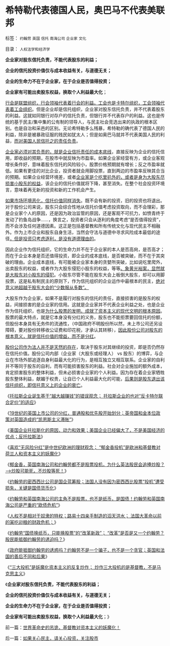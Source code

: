 # 希特勒代表德国人民，奥巴马不代表美联邦

标签： `约翰劳` `英国` `信托` `南海公司` `企业家` `文化` 

目录： `人权法学和经济学`

**企业家对股东信托负责，不能代表股东的利益；**

**企业的信托投资价值仅与成本收益有关，与道德无关；**

**企业的生命力不在于企业家，在于企业是否值得投资；**

**企业家有可能出卖股东权益，换取个人利益最大化**；

[行会是联盟组织，行会领袖代表着行会的利益。工会也是卡特尔组织，工会领袖代表着工会组织](../../../2012/11/10/理解中世纪，理解行会，理解垄断，理解马克思主义.md)。但是企业却是信托组织，企业家对股东信托负责，并不代表着股东的利益。这就如同银行对存户的信托负责，但银行并不代表存户的利益。这也是传统的基于民主/集中集的公有制的领导人，与民主社会竞选出来的执政的根本区别。也是自治和采邑的区别。无论希特勒多么残暴，希特勒的确代表了德国人民的利益，除非是被暴政征服的贱民如犹太人；但是如奥巴马就并不代表美国人民的利益，[而对美国人民信托之的责任负责](../../../2011/5/20/美国总统搞腐败很困难；“党父”杰克逊总统.md)。

[企业家必须对其负责的，就是企业信托责任的成本底线](../../../2012/11/10/世界上不存在叫“企业家”的精英新人种.md)，直接反映为企业的信托信用，即收益的预期，在股市中就反映为市盈率。如果企业家经营有方，或企业客观增长条件好，意味着股东信托的风险较小，股票价格预期就有增长；反之市盈率就低。如果有更佳的对比企业，投资者就会用脚投票，直到两边的市盈率反映其合当的预期。如果企业经营环境差，或者[企业家是个吃里扒外的，或者是身为大股东尽损害小股东的权益](../../../2010/10/2/黄光裕先生嫌14年判得太少了，买多点！不缺钱！.md)，该企业的信托价值就将下降，甚至消失。在整个社会投资环境言，意味着再无新的投资和新的工作机会产生。

[如果市场环境恶化，信托价值同样消失](../../../2012/1/14/中国改革谨防改到印度失败的道路上.md)。既不会有新的投资，旧的投资也将退出。对于股份公司来说，股东只会综合性地从信托价值考虑投资取向，而不会理彩，那是企业家个人的原因，还是因为政治监管的原因，还是客观不可抗力，如愤青终于发动了钓鱼岛战争……，换言之，投资者只会从逐利的角度考虑“是否值得投资”，而不会涉及任何道德因素。这正是包括基督教和所有传统文化与现代民主不相融外。作为上市企业和股东自身生活，当然会守法与道德中寻求风险成本最低的途径[，但是投资只考虑逐利，是没有道德理由的](../../../2011/11/2/不是信仰特权的，就是追求利益的.md)。

因此企业作为信托组织，它的生命力并不在于企业家的本人是否高尙，是否高才；而在于企业本身是否还值得投资，即企业的成本底线，是否被突破，而不在于其突破的理由。企业成本底线，有可能被企业家本身的贪婪所突破，比如说吃里爬外，出卖股东的权益，或者作为大股东侵犯小股东的权益，等等[。象黄光裕案，显然就是大股东对小股东的侵犯](../../../2012/2/29/从白岩松和黄光裕案中看愚民中的精英.md)。小股东尽管不能在股东大会上板倒大股东，却可以用脚投票，这是私有制民主的原则下，作为信托组织的企业运作中最根本的民主，[绝对意义地超越于股东大会的“少数服从多数”。](../../../2010/3/3/“少数服从多数”是反人权反民主的专治之源.md)

大股东作为企业家，如果不是履行对股东的信托的责任，直接损害的是股东的权益，间接损害的是企业家的信用。这就是企业家并不代表企业利益之处，也是企业作为信托组织，也是[为什么股票的发明，成就了资本主义的现代文明的根本原因](../../../2012/11/10/股票是资本主义最重大的技术发明.md)。股票的最大特点，就是它本身没有分红的义务，股东也不能拒票要回信托的份额，但股份本身具有无务件的流通性，（中国政府不明股份所以然，未上市公司还另设障碍，要对股份转移收公证费和印花税，才承认其转移），[因此股份公司对股东的根本意义，就是信托价值的增益，而不是分红](../../../2012/11/10/为什么工团主义一步步变成邪恶的马克思主义.md)。

[股份公司作为法人并不是天然的存在](../../../2012/11/8/信托是资本主义的生命线.md)，取决于股东对其继续的投资，即是否仍然存在信托价值。股份公司内部（企业家（大股东或经理人）
vs
股东）的博弈，与企业在市场外部追逐自身利益最大化的行为，是相互独立又相互联系。企业家的自利并不等同于股东的自利，而有可能损害股东的利益。社会对企业施加的额外成本，肯定损害股东的整体利益，但未必损害企业家的个人利益。因为存在着企业家牺牲股东整体利益，献媚于权贵，让自已个人利益最大化的可能，[后果则是股东退出该信托组织，即信托意义上的企业的衰亡](../../../2012/11/7/上市公司已经是中国最好的企业.md)。

《[托拉斯企业诞生基于“越大越赚钱”的错误观念；
托拉斯企业的也对“反卡特尔联合定价”的适应](../../../2012/11/11/托拉斯企业诞生和“国企500强”的错误观念.md)》

《[19世纪的英国上市公司的分红，普通股和优先股开始划分；英帝国和金本位政策对英国造成的“凯恩斯主义滞胀”](../../../2012/11/11/中国上市公司为什么不能分红？也没有优先股？.md)》

《[美国企业托拉斯化的原因，动力和效果；美国企业已经偏大了，不是美国经济的优点；反托拉斯法](../../../2012/11/11/美国企业托拉斯化的原因，动力，效果，和《反托拉斯法》.md)》

《[喜欢“无风险分红”是中世纪欧洲的理财观念；
“郁金香投机”是欧洲和基督教对荷兰人和资本主义的妖魔化](../../../2012/11/12/中世纪的理财观念，对荷兰“郁金香投机”的妖魔化.md)》

《[郁金香，英国南海公司和约翰劳都不是股票投机，为什么英法股民会追捧炒股？——>炒股可能死，不炒股等死！](../../../2012/11/12/为什么英法股民会“投机”约翰劳和南海公司？.md)》

《[约翰劳的密西西比公司是国企蓝筹股；法国人没有因为密西西比股票“投机”遭受损失，关键是国债货币化](../../../2012/11/12/解读约翰劳事件关键在“欧债危机”，法国人没有在投机中损失.md)》

《[约翰劳和英国南海公司的主角不是股票，也不是纸币，是国债！约翰劳和英国南海公司是严重的“欧债危机”](../../../2012/11/13/约翰劳的主角不是股票，也不是纸币，是国债！.md)》

《[人权不是相对于奴隶的特权；路易十四亲手制造的滔天洪水；
法国大革命以前的寅吃卯粮的财政危机；](../../../2012/11/13/人权不是相对奴隶的特权，路易十四制造的滔天洪水.md)》

《[约翰劳“国债换纸币，只能换股票”的“改革新政”；
“改革”是否是又一个约翰劳？股民能抵御约翰劳的诱迫吗？](../../../2012/11/13/约翰劳真的死了吗？股民能抵御约翰劳的诱迫吗？.md)》

《[政府能抵御约翰劳的诱惑吗？约翰劳不是一个骗子，也不是一个贪官；英国和法国的善后不同和后果](../../../2012/11/14/政府能抵御约翰劳的诱惑吗？约翰劳不是骗子，也不是贪官.md)》

《[“三大投机”是妖魔化资本主义的反复炒作； 炒作三大投机的是基督教，不是马克思主义](../../../2012/11/14/世界革命史的吊诡，基督教对资本主义的妖魔化！.md)》

《**企业家对股东信托负责，不能代表股东的利益；**

**企业的信托投资价值仅与成本收益有关，与道德无关；**

**企业的生命力不在于企业家，在于企业是否值得投资；**

**企业家有可能出卖股东权益，换取个人利益最大化**；》

前一篇：[世界革命史的吊诡，基督教对资本主义的妖魔化！](../../../2012/11/14/世界革命史的吊诡，基督教对资本主义的妖魔化！.md)

后一篇：[如果关心民主，请关心投资，关注股市](../../../2012/11/14/如果关心民主，请关心投资，关注股市.md)